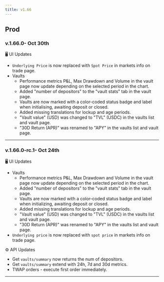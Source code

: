 ```yaml
---
title: v1.66
---
```


## Prod

### v.1.66.0- Oct 30th

🖥️  UI Updates

* `Underlying Price` is now replaced with `Spot Price` in markets info on trade page.
* Vaults
  * Performance metrics P\&L, Max Drawdown and Volume in the vault page now update depending on the selected period in the chart.
  * Added "number of depositors" to the "vault stats" tab in the vault page.
  * Vaults are now marked with a color-coded status badge and label when initialising, awaiting deposit or closed.
  * Added missing translations for lockup and age periods.
  * "Vault value" (USD) was changed to "TVL" (USDC) in the vaults list and vault page.
  * "30D Return (APR)" was renamed to "APY" in the vaults list and vault page.

***

### v.1.66.0-rc.1- Oct 24th

🖥️  UI Updates

* Vaults
  * Performance metrics P\&L, Max Drawdown and Volume in the vault page now update depending on the selected period in the chart.
  * Added "number of depositors" to the "vault stats" tab in the vault page.
  * Vaults are now marked with a color-coded status badge and label when initializing, awaiting deposit or closed.
  * Added missing translations for lockup and age periods.
  * "Vault value" (USD) was changed to "TVL" (USDC) in the vaults list and vault page.
  * "30D Return (APR)" was renamed to "APY" in the vaults list and vault page.
* `Underlying price` is now replaced with `spot price` in markets info on trade page.

⚙️ API Updates

* Get `vaults/summary` now returns the num of depositors.
* Get `vaults/summary` extend with 24h, 7d and 30d metrics.
* TWAP orders - execute first order immediately.

***
